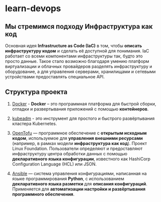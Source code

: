# learn-devops

## Мы стремимся подходу **Инфраструктура как код**

Основная идея **Infrastructure as Code (IaC)** в том, чтобы **описать инфраструктуру кодом** и сделать её доступной для понимания. IaC работает со всеми компонентами инфраструктуры так, будто это просто данные. Такое стало возможно благодаря умению платформ виртуализации и облачных провайдеров разделять инфраструктуру и оборудование, а для управления серверами, хранилищами и сетевыми устройствами предоставлять специальное API.

## Структура проекта

1. [Docker](./docker/) - **Docker** – это программная платформа для быстрой сборки, отладки и развертывания приложений с помощью **контейнеров**.

2. [kubeadm](./kubeadm/) - это инструмент для простого и быстрого развёртывания кластера Kubernetes.

3. [OpenTofu](./opnetofu) — программное обеспечение с **открытым исходным кодом**, используемое для **управления внешними ресурсами** (например, в рамках модели **инфраструктура как код**). Проект Linux Foundation. Пользователи определяют и предоставляют инфраструктуру центра обработки данных с помощью **декларативного языка конфигурации**, известного как HashiCorp Configuration Language (HCL) или JSON.

4. [Ansible](./ansible) — система управления конфигурациями, написанная на языке программирования **Python**, с использованием **декларативного языка разметки** для **описания конфигураций**. Применяется для **автоматизации настройки и развёртывания программного обеспечения**.
